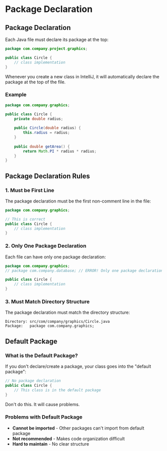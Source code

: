 # Package Declaration

## Package Declaration
Each Java file must declare its package at the top:

```java
package com.company.project.graphics;

public class Circle {
    // class implementation
}
```

Whenever you create a new class in IntelliJ, it will automatically declare the package at the top of the file.


### Example
```java
package com.company.graphics;

public class Circle {
    private double radius;
    
    public Circle(double radius) {
        this.radius = radius;
    }
    
    public double getArea() {
        return Math.PI * radius * radius;
    }
}
```

## Package Declaration Rules

### 1. **Must be First Line**
The package declaration must be the first non-comment line in the file:

```java
package com.company.graphics;

// This is correct
public class Circle {
    // class implementation
}
```

### 2. **Only One Package Declaration**
Each file can have only one package declaration:

```java
package com.company.graphics;
// package com.company.database; // ERROR! Only one package declaration allowed

public class Circle {
    // class implementation
}
```

### 3. **Must Match Directory Structure**
The package declaration must match the directory structure:

```
Directory: src/com/company/graphics/Circle.java
Package:   package com.company.graphics;
```


## Default Package

### What is the Default Package?
If you don't declare/create a package, your class goes into the "default package":

```java
// No package declaration
public class Circle {
    // This class is in the default package
}
```

Don't do this. It will cause problems.

### Problems with Default Package
- **Cannot be imported** - Other packages can't import from default package
- **Not recommended** - Makes code organization difficult
- **Hard to maintain** - No clear structure